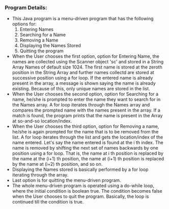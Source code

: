 ### Program Details:

- This Java program is a menu-driven program that has the following options for:
    1. Entering Names
    2. Searching for a Name
    3. Removing a Name
    4. Displaying the Names Stored
    5. Quitting the program
- When the User chooses the first option, option for Entering Name, the names are collected using the Scanner object 'sc' and stored in a String Array Names of default size 1024. The first name is stored at the zeroth position in the String Array and further names collectd are stored at successive position using a for loop. If the entered name is already present in the array, a message is shown saying the name is already existing. Because of this, only unique names are stored in the list.
- When the User chooses the second option, option for Searching for a name, he/she is prompted to enter the name they want to search for in the Names array. A for loop iterates through the Names array and compares the prompted name with the names present in the array. If a match is found, the program prints that the name is present in the Array at so-and-so location/index.
- When the User chooses the third option, option for Removing a name, he/she is again prompted for the name that is to be removed from the list. A for loop iterates through the list and gets the location/index of the name entered. Let's say the name entered is found at the i th index. The name is removed by shifting the next set of names backwards by one position using a for loop. That is, the name at i th position is replaced by the name at the (i+1) th position, the name at (i+1) th position is replaced by the name at (i+2) th position, and so on.
- Displaying the Names stored is basically performed by a for loop iterating through the array.
- Last option is for quitting the menu-driven program.
- The whole menu-driven program is operated using a do-while loop, where the initial condition is boolean true. The condition becomes false when the User chooses to quit the program. Basically, the loop is continued till the condition is true.  